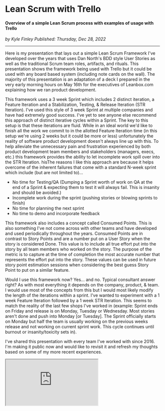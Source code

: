 # Lean Scrum with Trello

#### Overview of a simple Lean Scrum process with examples of usage with Trello

*<div class="article-meta-data"> by Kyle Finley</span> Published: <time itemprop="pubdate" datetime="12/28/2022">Thursday, Dec 28, 2022</time></div>*

---

Here is my presentation that lays out a simple Lean Scrum Framework I've developed over the years that uses Dan North's BDD style User Stories as well as the traditional Scrum team roles, artifacts, and rituals. This presentation shows the framework being used with Trello but it could be used with any board based system (including note cards on the wall). The majority of this presentation is an adaptation of a deck I prepared in the very early morning hours on May 16th for the executives of Leanbox.com explaining how we ran product development.

This framework uses a 3 week Sprint which includes 2 distinct iteration, a Feature Iteration and a Stabilization, Testing, & Release Iteration (STR Iteration). I've used this style of 3 week Sprint at multiple companies and have had extremely good success. I've yet to see anyone else recommend this approach of distinct iterative cycles within a Sprint. The key to this setup is that these iterations are fluid. While in an ideal world we'd like to finish all the work we commit to in the allotted Feature Iteration time (in this setup we're using 2 weeks but it could be more or less) unfortunately the reality of software product development doesn't always line up with this. To help alleviate the unnecessary pain and frustration experienced by both product development team members and stakeholders (managers, execs, etc.) this framework provides the ability to let incomplete work spill over into the STR Iteration.  hisThe reasons I like this approach are because it helps overcome of the inherent failures that come with a standard N-week sprint which include (but are not limited to)...

- No time for Testing/QA (Dumping a Sprint worth of work on QA at the end of a Sprint & expecting them to test it will always fail. This is insanity and should be avoided.)
- Incomplete work during the sprint (pushing stories or blowing sprints to finish)
- No time for planning the next sprint
- No time to demo and incorporate feedback

This framework also includes a concept called Consumed Points. This is also something I've not come across with other teams and have developed and used periodically throughout the years. Consumed Points are in contrast to Story Points and are a number put on a User Story when the story is considered Done. This value is to include all true effort put into the story by all team members who worked on the story. The purpose of the metric is to capture at the time of completion the most accurate number that represents the effort put into the story. These values can be used in future story point estimation sessions when considering the best guess Story Point to put on a similar feature.

Would I use this framework now? Yes... and no. Typical consultant answer right? As with most everything it depends on the company, product, & team. I would use most of the concepts from this but I would most likely modify the length of the iterations within a sprint. I've wanted to experiment with a 1 week Feature Iteration followed by a 1 week STR Iteration. This seems to match the reality of the last few shops I've worked in (example: Sprint ends on Friday and release is on Monday, Tuesday or Wednesday. Most stories aren't done and push into Monday [or Tuesday]. The Sprint officially starts on Monday but half the team is usually working on the previous weeks release and not working on current sprint work. This cycle continues until burnout or insanity/toxicity sets in).

I've shared this presentation with every team I've worked with since 2016. I'm making it public now and would like to revisit it and refresh my thoughts based on some of my more recent experiences.

<div class="responsive-google-slides">
  <iframe src="https://docs.google.com/presentation/d/1BJo9I1uvY6txSYAZ8Jz9oi2kbGchtcCRV7nrY4KvGPQ/embed"></iframe>
</div>
